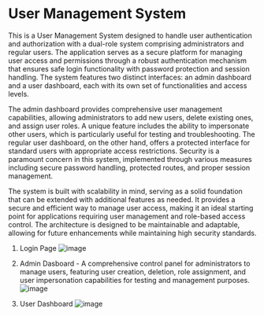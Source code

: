 # User Management System

This is a User Management System designed to handle user authentication and authorization with a dual-role system comprising administrators and regular users. The application serves as a secure platform for managing user access and permissions through a robust authentication mechanism that ensures safe login functionality with password protection and session handling. The system features two distinct interfaces: an admin dashboard and a user dashboard, each with its own set of functionalities and access levels.

The admin dashboard provides comprehensive user management capabilities, allowing administrators to add new users, delete existing ones, and assign user roles. A unique feature includes the ability to impersonate other users, which is particularly useful for testing and troubleshooting. The regular user dashboard, on the other hand, offers a protected interface for standard users with appropriate access restrictions. Security is a paramount concern in this system, implemented through various measures including secure password handling, protected routes, and proper session management.

The system is built with scalability in mind, serving as a solid foundation that can be extended with additional features as needed. It provides a secure and efficient way to manage user access, making it an ideal starting point for applications requiring user management and role-based access control. The architecture is designed to be maintainable and adaptable, allowing for future enhancements while maintaining high security standards.



1. Login Page 
![image](https://github.com/user-attachments/assets/ab78cd44-07c0-4d86-a0bb-53d32b01edbf)


2. Admin Dasboard - A comprehensive control panel for administrators to manage users, featuring user creation, deletion, role assignment, and user impersonation capabilities for testing and management purposes.
![image](https://github.com/user-attachments/assets/74b0543a-d08e-447e-b994-8f517ce5fa5f)


3. User Dashboard
![image](https://github.com/user-attachments/assets/582ee594-8d9d-4f1c-ac7e-2a4b6bad4ff2)
